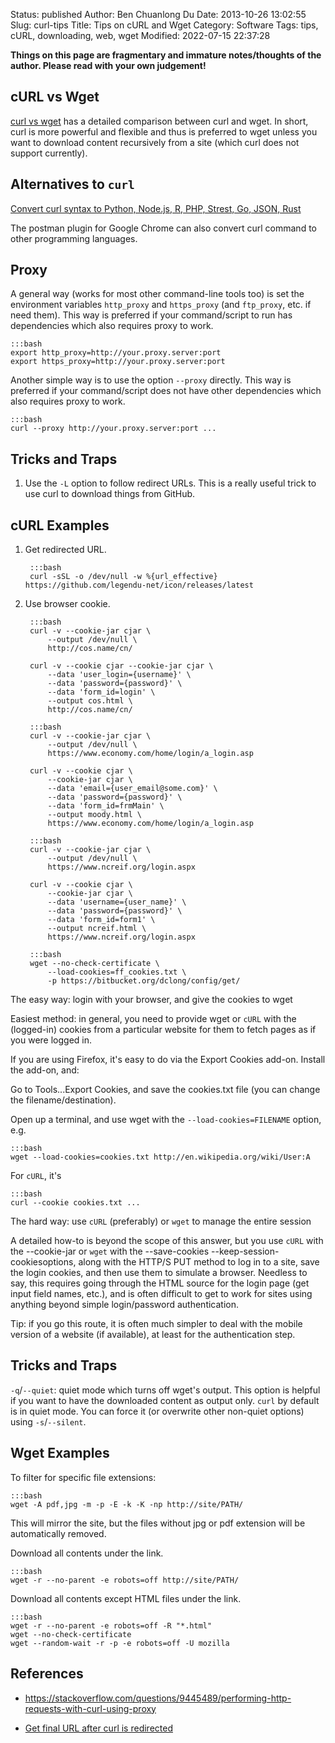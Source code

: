Status: published
Author: Ben Chuanlong Du
Date: 2013-10-26 13:02:55
Slug: curl-tips
Title: Tips on cURL and Wget
Category: Software
Tags: tips, cURL, downloading, web, wget
Modified: 2022-07-15 22:37:28

**Things on this page are fragmentary and immature notes/thoughts of the author. Please read with your own judgement!**

## cURL vs Wget

[curl vs wget](https://daniel.haxx.se/docs/curl-vs-wget.html)
has a detailed comparison between curl and wget.
In short, 
curl is more powerful and flexible and thus is preferred to wget
unless you want to download content recursively from a site 
(which curl does not support currently).

## Alternatives to `curl`

[Convert curl syntax to Python, Node.js, R, PHP, Strest, Go, JSON, Rust](https://curl.trillworks.com/)

The postman plugin for Google Chrome can also convert curl command to other programming languages.

## Proxy

A general way (works for most other command-line tools too) is set the environment variables `http_proxy` and `https_proxy`
(and `ftp_proxy`, etc. if need them).
This way is preferred if your command/script to run has dependencies which also requires proxy to work.

    :::bash
    export http_proxy=http://your.proxy.server:port
    export https_proxy=http://your.proxy.server:port

Another simple way is to use the option `--proxy` directly.
This way is preferred if your command/script does not have other dependencies which also requires proxy to work.
    
    :::bash
    curl --proxy http://your.proxy.server:port ...

## Tricks and Traps

1. Use the `-L` option to follow redirect URLs. 
    This is a really useful trick to use curl to download things from GitHub.

## cURL Examples

1. Get redirected URL.

        :::bash
        curl -sSL -o /dev/null -w %{url_effective} https://github.com/legendu-net/icon/releases/latest

2. Use browser cookie.

        :::bash
        curl -v --cookie-jar cjar \
            --output /dev/null \
            http://cos.name/cn/

        curl -v --cookie cjar --cookie-jar cjar \
            --data 'user_login={username}' \
            --data 'password={password}' \
            --data 'form_id=login' \
            --output cos.html \
            http://cos.name/cn/

        :::bash
        curl -v --cookie-jar cjar \
            --output /dev/null \
            https://www.economy.com/home/login/a_login.asp

        curl -v --cookie cjar \
            --cookie-jar cjar \
            --data 'email={user_email@some.com}' \
            --data 'password={password}' \
            --data 'form_id=frmMain' \
            --output moody.html \
            https://www.economy.com/home/login/a_login.asp

        :::bash
        curl -v --cookie-jar cjar \
            --output /dev/null \
            https://www.ncreif.org/login.aspx

        curl -v --cookie cjar \
            --cookie-jar cjar \
            --data 'username={user_name}' \
            --data 'password={password}' \
            --data 'form_id=form1' \
            --output ncreif.html \
            https://www.ncreif.org/login.aspx

        :::bash
        wget --no-check-certificate \
            --load-cookies=ff_cookies.txt \
            -p https://bitbucket.org/dclong/config/get/

The easy way: login with your browser,
and give the cookies to wget

Easiest method: in general,
you need to provide wget or `cURL` with the (logged-in) cookies
from a particular website for them to fetch pages as if you were logged in.

If you are using Firefox,
it's easy to do via the Export Cookies add-on.
Install the add-on, and:

Go to Tools...Export Cookies,
and save the cookies.txt file (you can change the filename/destination).

Open up a terminal,
and use wget with the `--load-cookies=FILENAME` option, e.g.

    :::bash
    wget --load-cookies=cookies.txt http://en.wikipedia.org/wiki/User:A

For `cURL`, it's

    :::bash
    curl --cookie cookies.txt ...


The hard way: use `cURL` (preferably) or `wget` to manage the entire session

A detailed how-to is beyond the scope of this answer,
but you use `cURL` with the --cookie-jar or `wget`
with the --save-cookies --keep-session-cookiesoptions,
along with the HTTP/S PUT method to log in to a site,
save the login cookies, and then use them to simulate a browser.
Needless to say,
this requires going through the HTML source for the login page (get input field names, etc.),
and is often difficult to get to work for sites
using anything beyond simple login/password authentication.

Tip: if you go this route,
it is often much simpler to deal with the mobile version of a website (if available),
at least for the authentication step.


## Tricks and Traps

`-q`/`--quiet`: quiet mode which turns off wget's output.
This option is helpful if you want to have the downloaded content as output only.
`curl` by default is in quiet mode.
You can force it (or overwrite other non-quiet options) using `-s`/`--silent`.

## Wget Examples

To filter for specific file extensions:

    :::bash
    wget -A pdf,jpg -m -p -E -k -K -np http://site/PATH/

This will mirror the site, but the files without jpg or pdf extension will be automatically removed.

Download all contents under the link.

    :::bash
    wget -r --no-parent -e robots=off http://site/PATH/

Download all contents except HTML files under the link.

    :::bash
    wget -r --no-parent -e robots=off -R "*.html"
    wget --no-check-certificate
    wget --random-wait -r -p -e robots=off -U mozilla

## References

- https://stackoverflow.com/questions/9445489/performing-http-requests-with-curl-using-proxy

- [Get final URL after curl is redirected](https://stackoverflow.com/questions/3074288/get-final-url-after-curl-is-redirected)
